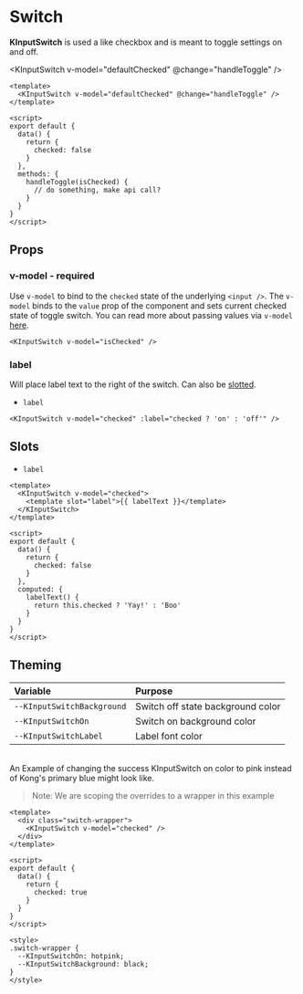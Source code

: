 # Switch

**KInputSwitch** is used a like checkbox and is meant to toggle settings on and
off.

<KInputSwitch v-model="defaultChecked" @change="handleToggle" />

```vue
<template>
  <KInputSwitch v-model="defaultChecked" @change="handleToggle" />
</template>

<script>
export default {
  data() {
    return {
      checked: false
    }
  },
  methods: {
    handleToggle(isChecked) {
      // do something, make api call?
    }
  }
}
</script>
```

## Props

### v-model - required

Use `v-model` to bind to the `checked` state of the underlying `<input />`. The
`v-model` binds to the `value` prop of the component and sets current checked
state of toggle switch. You can read more about passing values via `v-model`
[here](https://vuejs.org/v2/guide/components.html#Using-v-model-on-Components).

```vue
<KInputSwitch v-model="isChecked" />
```

### label

Will place label text to the right of the switch. Can also be [slotted](#slots).

- `label`

```vue
<KInputSwitch v-model="checked" :label="checked ? 'on' : 'off'" />
```

<KInputSwitch v-model="labelPropChecked" :label="labelPropChecked ? 'on' : 'off'" />

## Slots

- `label`

<KInputSwitch
  v-model="labelChecked"> <template slot="label">{{ labelText}}</template>
</KInputSwitch>

```vue
<template>
  <KInputSwitch v-model="checked">
    <template slot="label">{{ labelText }}</template>
  </KInputSwitch>
</template>

<script>
export default {
  data() {
    return {
      checked: false
    }
  },
  computed: {
    labelText() {
      return this.checked ? 'Yay!' : 'Boo'
    }
  }
}
</script>
```

## Theming

| Variable                   | Purpose                           |
| :------------------------- | :-------------------------------- |
| `--KInputSwitchBackground` | Switch off state background color |
| `--KInputSwitchOn`         | Switch on background color        |
| `--KInputSwitchLabel`      | Label font color                  |

\
An Example of changing the success KInputSwitch on color to pink instead of Kong's
primary blue might look like.

> Note: We are scoping the overrides to a wrapper in this example

<template>
  <div class="switch-wrapper">
    <KInputSwitch v-model="themeChecked" />
  </div>
</template>

```vue
<template>
  <div class="switch-wrapper">
    <KInputSwitch v-model="checked" />
  </div>
</template>

<script>
export default {
  data() {
    return {
      checked: true
    }
  }
}
</script>

<style>
.switch-wrapper {
  --KInputSwitchOn: hotpink;
  --KInputSwitchBackground: black;
}
</style>
```

<style lang="scss">
.switch-wrapper {
  --KInputSwitchOn: hotpink;
  --KInputSwitchBackground: black;
}
</style>

<script>
export default {
  data () {
    return {
      labelPropChecked: false,
      defaultChecked: false,
      labelChecked: false,
      themeChecked: true
    }
  },
  computed: {
    labelText () {
      return this.labelChecked
        ? 'Yay!'
        : 'Boo'
    },
    
  },
  methods: {
    handleToggle (isChecked) {
      console.log('Toggled to: ' + isChecked)
    }
  }
}
</script>
